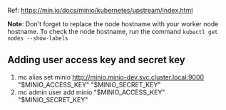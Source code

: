 Ref: https://min.io/docs/minio/kubernetes/upstream/index.html

**Note**: Don't forget to replace the node hostname with your worker node hostname.
To check the node hostname, run the command `kubectl get nodes --show-labels`

## Adding user access key and secret key

1. mc alias set minio http://minio.minio-dev.svc.cluster.local:9000 "$MINIO_ACCESS_KEY" "$MINIO_SECRET_KEY"
2. mc admin user add minio "$MINIO_ACCESS_KEY" "$MINIO_SECRET_KEY"